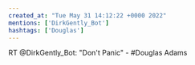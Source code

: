 ```yaml
---
created_at: "Tue May 31 14:12:22 +0000 2022"
mentions: ['DirkGently_Bot']
hashtags: ['Douglas']
---
```


RT @DirkGently_Bot: "Don't Panic" - #Douglas Adams